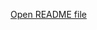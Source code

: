 [Open README file](https://github.com/ZyrenthDevelopmentArchives/.github/blob/main/profile/README.md)